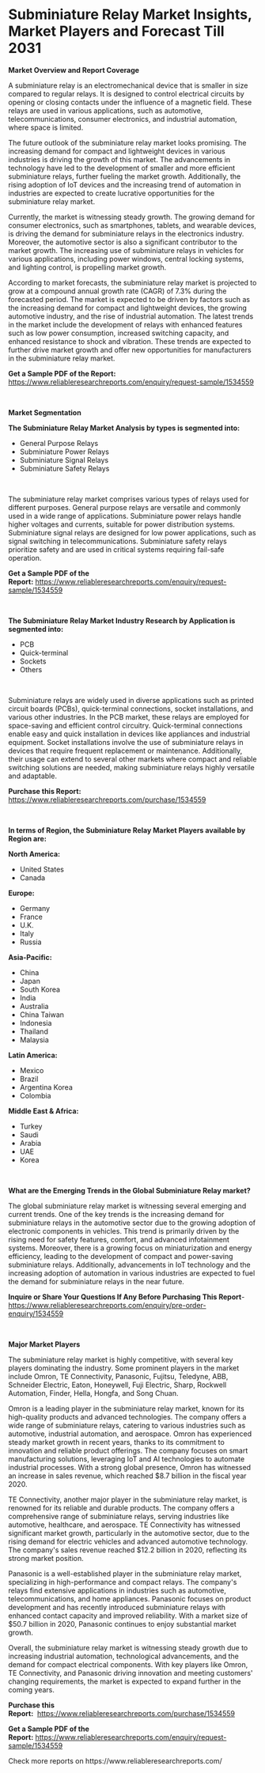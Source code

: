 <p><h1>Subminiature Relay Market Insights, Market Players and Forecast Till 2031</h1></p><p><strong>Market Overview and Report Coverage</strong></p>
<p><p>A subminiature relay is an electromechanical device that is smaller in size compared to regular relays. It is designed to control electrical circuits by opening or closing contacts under the influence of a magnetic field. These relays are used in various applications, such as automotive, telecommunications, consumer electronics, and industrial automation, where space is limited.</p><p>The future outlook of the subminiature relay market looks promising. The increasing demand for compact and lightweight devices in various industries is driving the growth of this market. The advancements in technology have led to the development of smaller and more efficient subminiature relays, further fueling the market growth. Additionally, the rising adoption of IoT devices and the increasing trend of automation in industries are expected to create lucrative opportunities for the subminiature relay market.</p><p>Currently, the market is witnessing steady growth. The growing demand for consumer electronics, such as smartphones, tablets, and wearable devices, is driving the demand for subminiature relays in the electronics industry. Moreover, the automotive sector is also a significant contributor to the market growth. The increasing use of subminiature relays in vehicles for various applications, including power windows, central locking systems, and lighting control, is propelling market growth.</p><p>According to market forecasts, the subminiature relay market is projected to grow at a compound annual growth rate (CAGR) of 7.3% during the forecasted period. The market is expected to be driven by factors such as the increasing demand for compact and lightweight devices, the growing automotive industry, and the rise of industrial automation. The latest trends in the market include the development of relays with enhanced features such as low power consumption, increased switching capacity, and enhanced resistance to shock and vibration. These trends are expected to further drive market growth and offer new opportunities for manufacturers in the subminiature relay market.</p></p>
<p><strong>Get a Sample PDF of the Report:</strong> <a href="https://www.reliableresearchreports.com/enquiry/request-sample/1534559">https://www.reliableresearchreports.com/enquiry/request-sample/1534559</a></p>
<p>&nbsp;</p>
<p><strong>Market Segmentation</strong></p>
<p><strong>The Subminiature Relay Market Analysis by types is segmented into:</strong></p>
<p><ul><li>General Purpose Relays</li><li>Subminiature Power Relays</li><li>Subminiature Signal Relays</li><li>Subminiature Safety Relays</li></ul></p>
<p>&nbsp;</p>
<p><p>The subminiature relay market comprises various types of relays used for different purposes. General purpose relays are versatile and commonly used in a wide range of applications. Subminiature power relays handle higher voltages and currents, suitable for power distribution systems. Subminiature signal relays are designed for low power applications, such as signal switching in telecommunications. Subminiature safety relays prioritize safety and are used in critical systems requiring fail-safe operation.</p></p>
<p><strong>Get a Sample PDF of the Report:</strong>&nbsp;<a href="https://www.reliableresearchreports.com/enquiry/request-sample/1534559">https://www.reliableresearchreports.com/enquiry/request-sample/1534559</a></p>
<p>&nbsp;</p>
<p><strong>The Subminiature Relay Market Industry Research by Application is segmented into:</strong></p>
<p><ul><li>PCB</li><li>Quick-terminal</li><li>Sockets</li><li>Others</li></ul></p>
<p>&nbsp;</p>
<p><p>Subminiature relays are widely used in diverse applications such as printed circuit boards (PCBs), quick-terminal connections, socket installations, and various other industries. In the PCB market, these relays are employed for space-saving and efficient control circuitry. Quick-terminal connections enable easy and quick installation in devices like appliances and industrial equipment. Socket installations involve the use of subminiature relays in devices that require frequent replacement or maintenance. Additionally, their usage can extend to several other markets where compact and reliable switching solutions are needed, making subminiature relays highly versatile and adaptable.</p></p>
<p><strong>Purchase this Report:</strong>&nbsp; <a href="https://www.reliableresearchreports.com/purchase/1534559">https://www.reliableresearchreports.com/purchase/1534559</a></p>
<p>&nbsp;</p>
<p><strong>In terms of Region, the Subminiature Relay Market Players available by Region are:</strong></p>
<p>
    <p> <strong> North America: </strong>
        <ul>
            <li>United States</li>
            <li>Canada</li>
        </ul>
        </p> 
    <p> <strong> Europe: </strong>
        <ul>
            <li>Germany</li>
            <li>France</li>
            <li>U.K.</li>
            <li>Italy</li>
            <li>Russia</li>
        </ul>
        </p> 
    <p> <strong> Asia-Pacific: </strong>
        <ul>
            <li>China</li>
            <li>Japan</li>
            <li>South Korea</li>
            <li>India</li>
            <li>Australia</li>
            <li>China Taiwan</li>
            <li>Indonesia</li>
            <li>Thailand</li>
            <li>Malaysia</li>
        </ul>
        </p> 
    <p> <strong> Latin America: </strong>
        <ul>
            <li>Mexico</li>
            <li>Brazil</li>
            <li>Argentina Korea</li>
            <li>Colombia</li>
        </ul>
        </p> 
    <p> <strong> Middle East & Africa: </strong>
        <ul>
            <li>Turkey</li>
            <li>Saudi</li>
            <li>Arabia</li>
            <li>UAE</li>
            <li>Korea</li>
        </ul>
    </p>
    </p>
<p>&nbsp;</p>
<p><strong>What are the Emerging Trends in the Global Subminiature Relay market?</strong></p>
<p><p>The global subminiature relay market is witnessing several emerging and current trends. One of the key trends is the increasing demand for subminiature relays in the automotive sector due to the growing adoption of electronic components in vehicles. This trend is primarily driven by the rising need for safety features, comfort, and advanced infotainment systems. Moreover, there is a growing focus on miniaturization and energy efficiency, leading to the development of compact and power-saving subminiature relays. Additionally, advancements in IoT technology and the increasing adoption of automation in various industries are expected to fuel the demand for subminiature relays in the near future.</p></p>
<p><strong>Inquire or Share Your Questions If Any Before Purchasing This Report</strong>- <a href="https://www.reliableresearchreports.com/enquiry/pre-order-enquiry/1534559">https://www.reliableresearchreports.com/enquiry/pre-order-enquiry/1534559</a></p>
<p>&nbsp;</p>
<p><strong>Major Market Players</strong></p>
<p><p>The subminiature relay market is highly competitive, with several key players dominating the industry. Some prominent players in the market include Omron, TE Connectivity, Panasonic, Fujitsu, Teledyne, ABB, Schneider Electric, Eaton, Honeywell, Fuji Electric, Sharp, Rockwell Automation, Finder, Hella, Hongfa, and Song Chuan.</p><p>Omron is a leading player in the subminiature relay market, known for its high-quality products and advanced technologies. The company offers a wide range of subminiature relays, catering to various industries such as automotive, industrial automation, and aerospace. Omron has experienced steady market growth in recent years, thanks to its commitment to innovation and reliable product offerings. The company focuses on smart manufacturing solutions, leveraging IoT and AI technologies to automate industrial processes. With a strong global presence, Omron has witnessed an increase in sales revenue, which reached $8.7 billion in the fiscal year 2020.</p><p>TE Connectivity, another major player in the subminiature relay market, is renowned for its reliable and durable products. The company offers a comprehensive range of subminiature relays, serving industries like automotive, healthcare, and aerospace. TE Connectivity has witnessed significant market growth, particularly in the automotive sector, due to the rising demand for electric vehicles and advanced automotive technology. The company's sales revenue reached $12.2 billion in 2020, reflecting its strong market position.</p><p>Panasonic is a well-established player in the subminiature relay market, specializing in high-performance and compact relays. The company's relays find extensive applications in industries such as automotive, telecommunications, and home appliances. Panasonic focuses on product development and has recently introduced subminiature relays with enhanced contact capacity and improved reliability. With a market size of $50.7 billion in 2020, Panasonic continues to enjoy substantial market growth.</p><p>Overall, the subminiature relay market is witnessing steady growth due to increasing industrial automation, technological advancements, and the demand for compact electrical components. With key players like Omron, TE Connectivity, and Panasonic driving innovation and meeting customers' changing requirements, the market is expected to expand further in the coming years.</p></p>
<p><strong>Purchase this Report:</strong>&nbsp;&nbsp;<a href="https://www.reliableresearchreports.com/purchase/1534559">https://www.reliableresearchreports.com/purchase/1534559</a></p>
<p></p>
<p><strong>Get a Sample PDF of the Report:</strong>&nbsp;<a href="https://www.reliableresearchreports.com/enquiry/request-sample/1534559">https://www.reliableresearchreports.com/enquiry/request-sample/1534559</a></p>
<p>Check more reports on https://www.reliableresearchreports.com/</p>